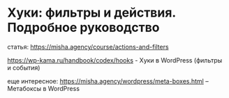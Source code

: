 # Хуки: фильтры и действия. Подробное руководство

статья: https://misha.agency/course/actions-and-filters

https://wp-kama.ru/handbook/codex/hooks - Хуки в WordPress (фильтры и события)

еще интересное: https://misha.agency/wordpress/meta-boxes.html – Метабоксы в WordPress
